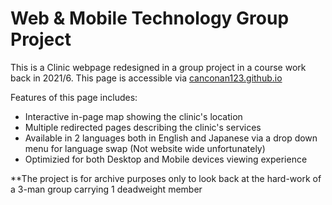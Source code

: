 # Web & Mobile Technology Group Project
This is a Clinic webpage redesigned in a group project in a course work back in 2021/6.
This page is accessible via [canconan123.github.io](https://canconan123.github.io/First-Web-Project/)

Features of this page includes:
- Interactive in-page map showing the clinic's location
- Multiple redirected pages describing the clinic's services
- Available in 2 languages both in English and Japanese via a drop down menu for language swap (Not website wide unfortunately)
- Optimizied for both Desktop and Mobile devices viewing experience

**The project is for archive purposes only to look back at the hard-work of a 3-man group carrying 1 deadweight member
